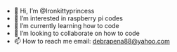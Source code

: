 - 👋 Hi, I’m @Ironkittyprincess
- 👀 I’m interested in raspberry pi codes 
- 🌱 I’m currently learning how to code
- 💞️ I’m looking to collaborate on how to code
- 📫 How to reach me email: debrapena88@yahoo.com

<!---
Ironkittyprincess/Ironkittyprincess is a ✨ special ✨ repository because its `README.md` (this file) appears on your GitHub profile.
You can click the Preview link to take a look at your changes.
--->
